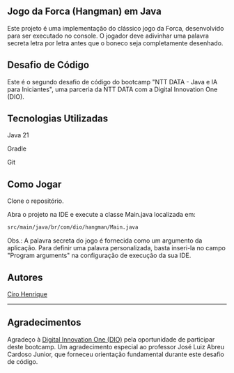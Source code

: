 ## Jogo da Forca (Hangman) em Java
Este projeto é uma implementação do clássico jogo da Forca, desenvolvido para ser executado no console. O jogador deve adivinhar uma palavra secreta letra por letra antes que o boneco seja completamente desenhado.

## Desafio de Código
Este é o segundo desafio de código do bootcamp "NTT DATA - Java e IA para Iniciantes", uma parceria da NTT DATA com a Digital Innovation One (DIO).

## Tecnologias Utilizadas
Java 21

Gradle

Git

## Como Jogar

Clone o repositório.

Abra o projeto na IDE e execute a classe Main.java localizada em:
```bash
src/main/java/br/com/dio/hangman/Main.java
```
Obs.: A palavra secreta do jogo é fornecida como um argumento da aplicação. Para definir uma palavra personalizada, basta inseri-la no campo "Program arguments" na configuração de execução da sua IDE.


## Autores
[Ciro Henrique](https://github.com/cirohopa)

---

## Agradecimentos
Agradeço à [Digital Innovation One (DIO)](https://web.dio.me/home) pela oportunidade de participar deste bootcamp. Um agradecimento especial ao professor José Luiz Abreu Cardoso Junior, que forneceu orientação fundamental durante este desafio de código.